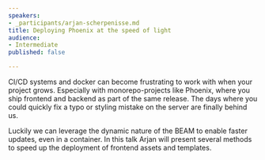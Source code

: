```yaml
---
speakers:
- _participants/arjan-scherpenisse.md
title: Deploying Phoenix at the speed of light
audience:
- Intermediate
published: false

---
```

CI/CD systems and docker can become frustrating to work with when your project grows. Especially with monorepo-projects like Phoenix, where you ship frontend and backend as part of the same release. The days where you could quickly fix a typo or styling mistake on the server are finally behind us.

Luckily we can leverage the dynamic nature of the BEAM to enable faster updates, even in a container. In this talk Arjan will present several methods to speed up the deployment of frontend assets and templates.